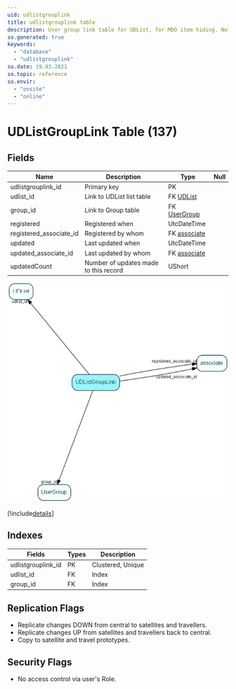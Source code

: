 ```yaml
---
uid: udlistgrouplink
title: udlistgrouplink table
description: User group link table for UDList, for MDO item hiding. Note - MDO mode for userdefinede lists are either turned on or off, you may not have it on for one userdefined list and off for the others.
so.generated: true
keywords:
  - "database"
  - "udlistgrouplink"
so.date: 19.03.2021
so.topic: reference
so.envir:
  - "onsite"
  - "online"
---
```


# UDListGroupLink Table (137)

## Fields

| Name | Description | Type | Null |
|------|-------------|------|:----:|
|udlistgrouplink\_id|Primary key|PK| |
|udlist\_id|Link to UDList list table|FK [UDList](UDList.md)| |
|group\_id|Link to Group table|FK [UserGroup](UserGroup.md)| |
|registered|Registered when|UtcDateTime| |
|registered\_associate\_id|Registered by whom|FK [associate](associate.md)| |
|updated|Last updated when|UtcDateTime| |
|updated\_associate\_id|Last updated by whom|FK [associate](associate.md)| |
|updatedCount|Number of updates made to this record|UShort| |


![UDListGroupLink table relationship diagram](media\UDListGroupLink.png)

[!include[details](./includes/UDListGroupLink.md)]

## Indexes

| Fields | Types | Description |
|--------|-------|-------------|
|udlistgrouplink\_id |PK |Clustered, Unique |
|udlist\_id |FK |Index |
|group\_id |FK |Index |

## Replication Flags

* Replicate changes DOWN from central to satellites and travellers.
* Replicate changes UP from satellites and travellers back to central.
* Copy to satellite and travel prototypes.

## Security Flags

* No access control via user's Role.

